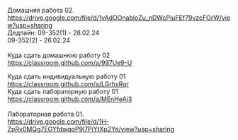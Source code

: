 Домашняя работа 02.<br>
https://drive.google.com/file/d/1vAdOOnabloZu_nDWcPiuFEf79vzcFOrW/view?usp=sharing <br>
Дедлайн: 09-352(1) - 28.02.24<br>
         09-352(2) - 26.02.24<br>
<br>
Куда сдать домашнюю работу 02 <br>
https://classroom.github.com/a/997Ue9-U<br>


Куда сдать индивидуальную работу 01 <br>
https://classroom.github.com/a/LGrhxRqr 
<br>
Куда сдать лабораторную работу 01 <br>
https://classroom.github.com/a/MEnHeAj3 <br>
<br>
Лабораторная работа 01.<br>
https://drive.google.com/file/d/1H-ZpRv0MQg7EGYfdwqqP9l7PjYtXp2Ye/view?usp=sharing 
